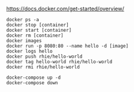 https://docs.docker.com/get-started/overview/

```
docker ps -a
docker stop [container]
docker start [container]
docker rm [container]
docker images
docker run -p 8080:80 --name hello -d [image]
docker logs hello
docker push rhie/hello-world
docker tag hello-world rhie/hello-world
docker rmi rhie/hello-world
```

```
docker-compose up -d
docker-compose down
```